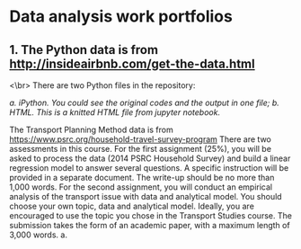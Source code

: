 # Data analysis work portfolios


## 1. The Python data is from http://insideairbnb.com/get-the-data.html
<\br>
There are two Python files in the repository:

*a. iPython. You could see the original codes and the output in one file;*
*b. HTML. This is a knitted HTML file from jupyter notebook.*


The Transport Planning Method data is from https://www.psrc.org/household-travel-survey-program
There are two assessments in this course. For the first assignment (25%), you will be asked to process the data (2014 PSRC Household Survey) and build a linear regression model to answer several questions. A specific instruction will be provided in a separate document. The write-up should be no more than 1,000 words. For the second assignment, you will conduct an empirical analysis of the transport issue with data and analytical model. You should choose your own topic, data and analytical model. Ideally, you are encouraged to use the topic you chose in the Transport Studies course. The submission takes the form of an academic paper, with a maximum length of 3,000 words.
a. 
